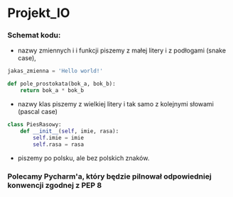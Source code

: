 # Projekt_IO
### Schemat kodu:
- nazwy zmiennych i i funkcji piszemy z małej litery i z podłogami (snake case),
```python
jakas_zmienna = 'Hello world!'

def pole_prostokata(bok_a, bok_b):
    return bok_a * bok_b
```
- nazwy klas piszemy z wielkiej litery i tak samo z kolejnymi słowami (pascal case)
```python
class PiesRasowy:
    def __init__(self, imie, rasa):
        self.imie = imie
        self.rasa = rasa
```
- piszemy po polsku, ale bez polskich znaków.
### Polecamy Pycharm'a, który będzie pilnował odpowiedniej konwencji zgodnej z PEP 8
